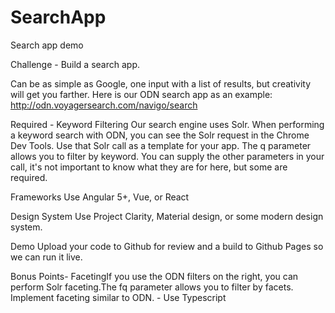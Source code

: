 # SearchApp
Search app demo


Challenge - Build a search app.

Can be as simple as Google, one input with a list of results, but creativity will get you farther.
Here is our ODN search app as an example: http://odn.voyagersearch.com/navigo/search

Required - Keyword Filtering
Our search engine uses Solr. When performing a keyword search with ODN, you can see the
Solr request in the Chrome Dev Tools. Use that Solr call as a template for your app.
The q parameter allows you to filter by keyword. You can supply the other parameters in your
call, it's not important to know what they are for here, but some are required.

Frameworks
Use Angular 5+, Vue, or React

Design System
Use Project Clarity, Material design, or some modern design system.

Demo
Upload your code to Github for review and a build to Github Pages so we can run it live.

Bonus Points- FacetingIf you use the ODN filters on the right, you can perform Solr
faceting.The fq parameter allows you to filter by facets. Implement faceting similar to ODN. -
Use Typescript

